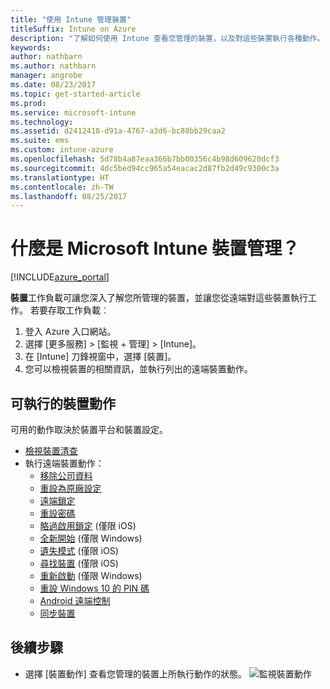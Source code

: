 ```yaml
---
title: "使用 Intune 管理裝置"
titleSuffix: Intune on Azure
description: "了解如何使用 Intune 查看您管理的裝置，以及對這些裝置執行各種動作。"
keywords: 
author: nathbarn
ms.author: nathbarn
manager: angrobe
ms.date: 08/23/2017
ms.topic: get-started-article
ms.prod: 
ms.service: microsoft-intune
ms.technology: 
ms.assetid: d2412418-d91a-4767-a3d6-bc88bb29caa2
ms.suite: ems
ms.custom: intune-azure
ms.openlocfilehash: 5d78b4a87eaa366b7bb00356c4b98d609620dcf3
ms.sourcegitcommit: 4dc5bed94cc965a54eacac2d87fb2d49c9300c3a
ms.translationtype: HT
ms.contentlocale: zh-TW
ms.lasthandoff: 08/25/2017
---
```

# <a name="what-is-microsoft-intune-device-management"></a>什麼是 Microsoft Intune 裝置管理？


[!INCLUDE[azure_portal](./includes/azure_portal.md)]

**裝置**工作負載可讓您深入了解您所管理的裝置，並讓您從遠端對這些裝置執行工作。 若要存取工作負載︰

1. 登入 Azure 入口網站。
2. 選擇 [更多服務]  >  [監視 + 管理]  >  [Intune]。
3. 在 [Intune] 刀鋒視窗中，選擇 [裝置]。
4. 您可以檢視裝置的相關資訊，並執行列出的遠端裝置動作。

## <a name="available-device-actions"></a>可執行的裝置動作
可用的動作取決於裝置平台和裝置設定。

- [檢視裝置清查](device-inventory.md)
- 執行遠端裝置動作：
    - [移除公司資料](devices-wipe.md#remove-company-data)
    - [重設為原廠設定](devices-wipe.md#factory-reset)
    - [遠端鎖定](device-remote-lock.md) 
    - [重設密碼](device-passcode-reset.md)
    - [略過啟用鎖定](device-activation-lock-bypass.md) (僅限 iOS)
    - [全新開始](device-fresh-start.md) (僅限 Windows)
    - [遺失模式](device-lost-mode.md) (僅限 iOS)
    - [尋找裝置](device-locate.md) (僅限 iOS)
    - [重新啟動](device-restart.md) (僅限 Windows)
    - [重設 Windows 10 的 PIN 碼](device-windows-pin-reset.md)
    - [Android 遠端控制](device-profile-android-teamviewer.md)
    - [同步裝置](device-sync.md)


## <a name="next-steps"></a>後續步驟

- 選擇 [裝置動作] 查看您管理的裝置上所執行動作的狀態。
![監視裝置動作](./media/monitor-device-actions.png)

